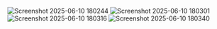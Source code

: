 

![Screenshot 2025-06-10 180244](https://github.com/user-attachments/assets/77f02907-ab89-4a2e-98d0-205368905bb4)
![Screenshot 2025-06-10 180301](https://github.com/user-attachments/assets/dae50422-038a-49e1-8fdb-7a69bb97d981)
![Screenshot 2025-06-10 180316](https://github.com/user-attachments/assets/787b4dea-f732-4d96-ad8d-2bc67c44b269)
![Screenshot 2025-06-10 180340](https://github.com/user-attachments/assets/7d078ba7-b246-42f7-956d-699ac6781d07)

